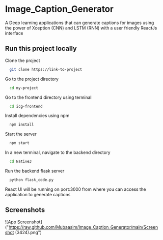 # Image_Caption_Generator

A Deep learning applications that can generate captions for images using the power of Xception (CNN) and LSTM (RNN) with a user friendly ReactJs interface


## Run this project locally

Clone the project

```bash
  git clone https://link-to-project
```

Go to the project directory

```bash
  cd my-project
```
Go to the frontend directory using terminal

```bash
  cd icg-frontend
```
Install dependencies using npm

```bash
  npm install
```

Start the server

```bash
  npm start
```
In a new terminal, navigate to the backend directory 

```bash
  cd Native3
```
Run the backend flask server 

```bash
  python flask_code.py
```
React UI will be running on port:3000 from where you can access the application to generate captions


## Screenshots

![App Screenshot]("https://raw.github.com/Mubaasim/Image_Caption_Generator/main/Screenshot (3424).png")


